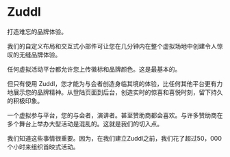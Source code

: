 # 

# Zuddl

打造难忘的品牌体验。

我们的自定义布局和交互式小部件可让您在几分钟内在整个虚拟场地中创建令人惊叹的无缝品牌体验。

任何虚拟活动平台都允许您上传徽标和品牌颜色。这是最基本的。

但只有使用 Zuddl，您才能为与会者创造身临其境的体验，比任何其他平台更有力地展示您的品牌精神。从登陆页面到后台，创造实时的惊喜和喜悦时刻，留下持久的积极印象。

一个虚拟参与平台，您的与会者，演讲者。甚至赞助商都会喜欢。与许多赞助商在多个舞台上举办大型活动是混乱的。这就是我们的切入点。

我们知道这些事情很重要。因为，在我们建立Zuddl之前，我们花了超过50，000个小时来组织首映式活动。

